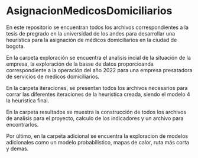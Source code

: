 # AsignacionMedicosDomiciliarios
En este repositorio se encuentran todos los archivos correspondientes a la tesis de pregrado en la universidad de los andes para desarrollar una heurística para la asignación de médicos domiciliarios en la ciudad de bogota.

En la carpeta exploración se encuentra el analisis incial de la situación de la empresa, la exploración de la basse de datos proporcioanda correspondiente a la operación del año 2022 para una empresa presatadora de servicios de medicos domiciliarios.

En la carpeta iteraciones, se presentan todos los archivos necesarios para corrar las diferentes iteraciones de la heuristica creada, siendo el modelo 4 la heuristica final.

En la carpeta resultados se muestra la construcción de todos los archivos de analisis para el proyecto, calculo de los indicadores y un archivo para encontrarlos.

Por último, en la carpeta adicional se encuentra la exploracion de modelos adicionales como un modelo probabilistico, mapas de calor, ruta más corta y demas.
